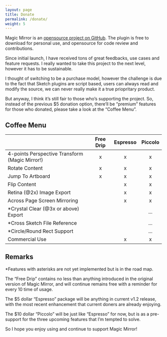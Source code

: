 ```yaml
---
layout: page
title: Donate
permalink: /donate/
weight: 5
---
```


Magic Mirror is an [opensource project on GitHub](http://github.com/jamztang/MagicMirror). The plugin is free to download for personal use, and opensource for code review and contributions.

Since initial launch, I have received tons of great feedbacks, use cases and feature requests. I really wanted to take this project to the next level, however it has to be sustainable. 

I thought of switching to be a purchase model, however the challenge is due to the fact that Sketch plugins are script based, users can always read and modify the source, we can never really make it a true priopritary product.

But anyway, I think it’s still fair to those who’s supporting the project. So, instead of the previous $5 donation option, there’ll be “premium” features for those who donated, please take a look at the “Coffee Menu”.

## Coffee Menu

||Free Drip |Espresso|Piccolo|
|---|:-:|:-:|:-:|
|4-points Perspective Transform (Magic Mirror!)|x|x|x|
|Rotate Content|x|x|x|
|Jump To Artboard|x|x|x|
|Flip Content| |x|x|
|Retina (@2x) Image Export| |x|x|
|Across Page Screen Mirroring| |x|x|
|*Crystal Clear (@3x or above) Export| | |...|
|*Cross Sketch File Reference| | |...|
|*Circle/Round Rect Support| | |...|
|Commercial Use| |x|x|


## Remarks

*Features with asterisks are not yet implemented but is in the road map.

The “Free Drip” contains no less than anything introduced in the original version of Magic Mirror, and will continue remains free with a reminder for every 10 time of usage.

The $5 dollar “Espresso” package will be anything in current v1.2 release, with the most recent enhancement that current doners are already enjoying.

The $10 dollar “Piccolo” will be just like “Espresso” for now, but is as a pre-support for the three upcoming features that I’m tempted to solve.

So I hope you enjoy using and continue to support Magic Mirror!



